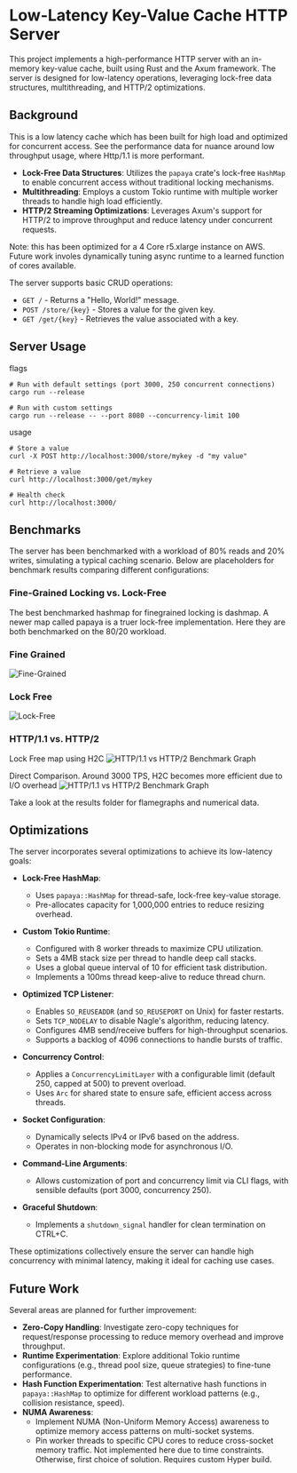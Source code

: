 # Low-Latency Key-Value Cache HTTP Server

This project implements a high-performance HTTP server with an in-memory key-value cache, built using Rust and the Axum framework. The server is designed for low-latency operations, leveraging lock-free data structures, multithreading, and HTTP/2 optimizations.

## Background

This is a low latency cache which has been built for high load and optimized for concurrent access. See the performance data for nuance around low throughput usage, where Http/1.1 is more performant.

- **Lock-Free Data Structures**: Utilizes the `papaya` crate's lock-free `HashMap` to enable concurrent access without traditional locking mechanisms.
- **Multithreading**: Employs a custom Tokio runtime with multiple worker threads to handle high load efficiently.
- **HTTP/2 Streaming Optimizations**: Leverages Axum's support for HTTP/2 to improve throughput and reduce latency under concurrent requests.

Note: this has been optimized for a 4 Core  r5.xlarge instance on AWS. Future work  involes dynamically tuning async runtime to a learned function of cores available.

The server supports basic CRUD operations:
- `GET /` - Returns a "Hello, World!" message.
- `POST /store/{key}` - Stores a value for the given key.
- `GET /get/{key}` - Retrieves the value associated with a key.

## Server Usage
flags
```
# Run with default settings (port 3000, 250 concurrent connections)
cargo run --release

# Run with custom settings
cargo run --release -- --port 8080 --concurrency-limit 100
```

usage
```
# Store a value
curl -X POST http://localhost:3000/store/mykey -d "my value"

# Retrieve a value
curl http://localhost:3000/get/mykey

# Health check
curl http://localhost:3000/
```

## Benchmarks

The server has been benchmarked with a workload of 80% reads and 20% writes, simulating a typical caching scenario. Below are placeholders for benchmark results comparing different configurations:

### Fine-Grained Locking vs. Lock-Free

The best benchmarked hashmap for finegrained locking is dashmap. A newer map called papaya is a truer lock-free implementation. Here they are both benchmarked on the 80/20 workload.

### Fine Grained
![Fine-Grained](./results/Finegrained.png)
### Lock Free
![Lock-Free](./results/Lockfree.png)

### HTTP/1.1 vs. HTTP/2
Lock Free map using H2C
![HTTP/1.1 vs HTTP/2 Benchmark Graph](./results/Lockfree-h2c.png)

Direct Comparison. Around 3000 TPS, H2C becomes more efficient due to I/O overhead
![HTTP/1.1 vs HTTP/2 Benchmark Graph](./results/lockfree_comparison.png)

Take a look at the results folder for flamegraphs and numerical data. 

## Optimizations

The server incorporates several optimizations to achieve its low-latency goals:

- **Lock-Free HashMap**:
  - Uses `papaya::HashMap` for thread-safe, lock-free key-value storage.
  - Pre-allocates capacity for 1,000,000 entries to reduce resizing overhead.

- **Custom Tokio Runtime**:
  - Configured with 8 worker threads to maximize CPU utilization.
  - Sets a 4MB stack size per thread to handle deep call stacks.
  - Uses a global queue interval of 10 for efficient task distribution.
  - Implements a 100ms thread keep-alive to reduce thread churn.

- **Optimized TCP Listener**:
  - Enables `SO_REUSEADDR` (and `SO_REUSEPORT` on Unix) for faster restarts.
  - Sets `TCP_NODELAY` to disable Nagle's algorithm, reducing latency.
  - Configures 4MB send/receive buffers for high-throughput scenarios.
  - Supports a backlog of 4096 connections to handle bursts of traffic.

- **Concurrency Control**:
  - Applies a `ConcurrencyLimitLayer` with a configurable limit (default 250, capped at 500) to prevent overload.
  - Uses `Arc` for shared state to ensure safe, efficient access across threads.

- **Socket Configuration**:
  - Dynamically selects IPv4 or IPv6 based on the address.
  - Operates in non-blocking mode for asynchronous I/O.

- **Command-Line Arguments**:
  - Allows customization of port and concurrency limit via CLI flags, with sensible defaults (port 3000, concurrency 250).

- **Graceful Shutdown**:
  - Implements a `shutdown_signal` handler for clean termination on CTRL+C.

These optimizations collectively ensure the server can handle high concurrency with minimal latency, making it ideal for caching use cases.

## Future Work

Several areas are planned for further improvement:

- **Zero-Copy Handling**: Investigate zero-copy techniques for request/response processing to reduce memory overhead and improve throughput.
- **Runtime Experimentation**: Explore additional Tokio runtime configurations (e.g., thread pool size, queue strategies) to fine-tune performance.
- **Hash Function Experimentation**: Test alternative hash functions in `papaya::HashMap` to optimize for different workload patterns (e.g., collision resistance, speed).
- **NUMA Awareness**: 
  - Implement NUMA (Non-Uniform Memory Access) awareness to optimize memory access patterns on multi-socket systems.
  - Pin worker threads to specific CPU cores to reduce cross-socket memory traffic. Not implemented here due to time constraints. Otherwise, first choice of solution. Requires custom Hyper build. 
